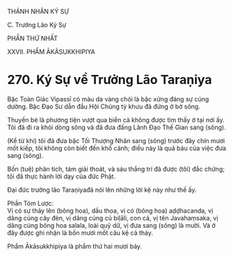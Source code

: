 THÁNH NHÂN KÝ SỰ

C. Trưởng Lão Ký Sự

PHẦN THỨ NHẤT

XXVII. PHẨM ĀKĀSUKKHIPIYA

# 270. Ký Sự về Trưởng Lão Taraṇiya

Bậc Toàn Giác Vipassī có màu da vàng chói là bậc xứng đáng sự cúng dường. Bậc Đạo Sư dẫn đầu Hội Chúng tỳ khưu đã đứng ở bờ sông.

Thuyền bè là phương tiện vượt qua biển cả không được tìm thấy ở tại nơi ấy. Tôi đã đi ra khỏi dòng sông và đã đưa đấng Lãnh Đạo Thế Gian sang (sông).

(Kể từ khi) tôi đã đưa bậc Tối Thượng Nhân sang (sông) trước đây chín mươi mốt kiếp, tôi không còn biết đến khổ cảnh; điều này là quả báu của việc đưa sang (sông).

Bốn (tuệ) phân tích, tám giải thoát, và sáu thắng trí đã được (tôi) đắc chứng; tôi đã thực hành lời dạy của đức Phật.

Đại đức trưởng lão Taraṇiyađã nói lên những lời kệ này như thế ấy.

Phần Tóm Lược:  
Vị có sự thảy lên (bông hoa), dầu thoa, vị có (bông hoa) aḍḍhacanda, vị dâng cúng cây đèn, vị dâng cúng củ biḷāli, con cá, vị tên Javahaṃsaka, vị dâng cúng bông hoa salala, loài quỷ dữ, vị đưa sang (sông) là mười. Và ở đây được ghi nhận là bốn mươi mốt câu kệ cả thảy.

Phẩm Ākāsukkhipiya là phẩm thứ hai mươi bảy.

